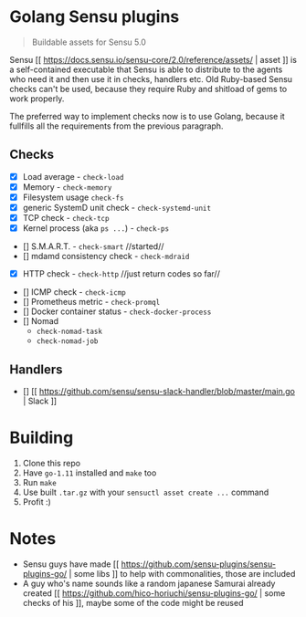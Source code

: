 # Golang Sensu plugins

> Buildable assets for Sensu 5.0

Sensu [[ https://docs.sensu.io/sensu-core/2.0/reference/assets/ | asset ]] is a self-contained executable that Sensu is able to distribute to the agents who need it and then use it in checks, handlers etc. Old Ruby-based Sensu checks can't be used, because they require Ruby and shitload of gems to work properly.

The preferred way to implement checks now is to use Golang, because it fullfills all the requirements from the previous paragraph.

## Checks

- [x] Load average - `check-load`
- [x] Memory - `check-memory`
- [x] Filesystem usage `check-fs`
- [x] generic SystemD unit check - `check-systemd-unit`
- [x] TCP check - `check-tcp`
- [x] Kernel process (aka `ps ...`) - `check-ps`
- [] S.M.A.R.T. - `check-smart` //started//
- [] mdamd consistency check - `check-mdraid`
- [x] HTTP check - `check-http` //just return codes so far//
- [] ICMP check - `check-icmp`
- [] Prometheus metric - `check-promql`
- [] Docker container status - `check-docker-process`
- [] Nomad
  - `check-nomad-task`
  - `check-nomad-job`

## Handlers

- [] [[ https://github.com/sensu/sensu-slack-handler/blob/master/main.go | Slack ]]

# Building

1. Clone this repo
2. Have `go-1.11` installed and `make` too
3. Run `make`
4. Use built `.tar.gz` with your `sensuctl asset create ...` command
5. Profit :)

# Notes

- Sensu guys have made [[ https://github.com/sensu-plugins/sensu-plugins-go/ | some libs ]] to help with commonalities, those are included
- A guy who's name sounds like a random japanese Samurai already created [[ https://github.com/hico-horiuchi/sensu-plugins-go/ | some checks of his ]], maybe some of the code might be reused

